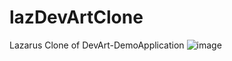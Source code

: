 # lazDevArtClone
Lazarus Clone of DevArt-DemoApplication
![image](https://github.com/Abensberger/lazDevArtClone/assets/15073221/4040429d-055e-44c2-bca8-5b2be6baaf84)
